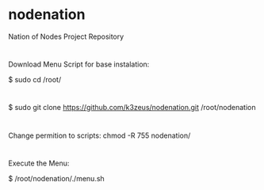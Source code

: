 # nodenation
Nation of Nodes Project Repository
#
Download Menu Script for base instalation:

$ sudo cd /root/
#
$ sudo git clone https://github.com/k3zeus/nodenation.git /root/nodenation
#
Change permition to scripts:
chmod -R 755 nodenation/

#
Execute the Menu:

$ /root/nodenation/./menu.sh
